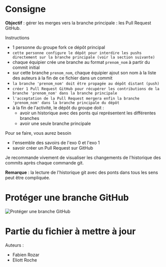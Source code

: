 # Consigne

**Objectif** : gérer les merges vers la branche principale : les Pull Request GitHub.

Instructions
 - 1 personne du groupe fork ce dépôt principal
 - `cette personne configure le dépôt pour interdire les pushs directement sur la branche principale (voir la section suivante)`
 - chaque équipier crée une branche au format `prenom_nom` à partir du commit initial
 - sur cette branche `prenom_nom`, chaque équipier ajout son nom à la liste des auteurs à la fin de ce fichier dans un commit
 - `la branche 'prenom_nom' doit être propagée au dépôt distant (push)`
 - `créer 1 Pull Request GitHub pour récupérer les contributions de la branche 'prenom_nom' dans la branche principale`
 - `l'acceptation de la Pull Request mergera enfin la branche 'prenom_nom' dans la branche principale du dépôt`
 - à la fin de l'activité, le dépôt du groupe doit :
   - avoir un historique avec des ponts qui représentent les différentes branches
   - avoir une seule branche principale

Pour se faire, vous aurez besoin
 - l'ensemble des savoirs de l'exo 0 et l'exo 1
 - savoir créer un Pull Request sur GitHub

Je recommande vivement de visualiser les changements de l'historique des commits
après chaque commande git.

**Remarque** : la lecture de l'historique git avec des ponts dans tous les sens peut être compliquée.

# Protéger une branche GitHub

![Protéger une branche GitHub](./github-protect-branch.gif "Protéger une branche GitHub")

# Partie du fichier à mettre à jour

Auteurs :
 - Fabien Rozar
 - Eliott Roche